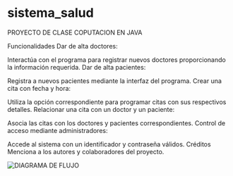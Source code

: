 # sistema_salud
PROYECTO DE CLASE COPUTACION EN JAVA

Funcionalidades
Dar de alta doctores:

Interactúa con el programa para registrar nuevos doctores proporcionando la información requerida.
Dar de alta pacientes:

Registra a nuevos pacientes mediante la interfaz del programa.
Crear una cita con fecha y hora:

Utiliza la opción correspondiente para programar citas con sus respectivos detalles.
Relacionar una cita con un doctor y un paciente:

Asocia las citas con los doctores y pacientes correspondientes.
Control de acceso mediante administradores:

Accede al sistema con un identificador y contraseña válidos.
Créditos
Menciona a los autores y colaboradores del proyecto.


![DIAGRAMA DE FLUJO](https://github.com/ItsRedm4n/sistema_salud/assets/104162679/6f3276e6-4000-46b9-96d1-61124e0c91d1)
